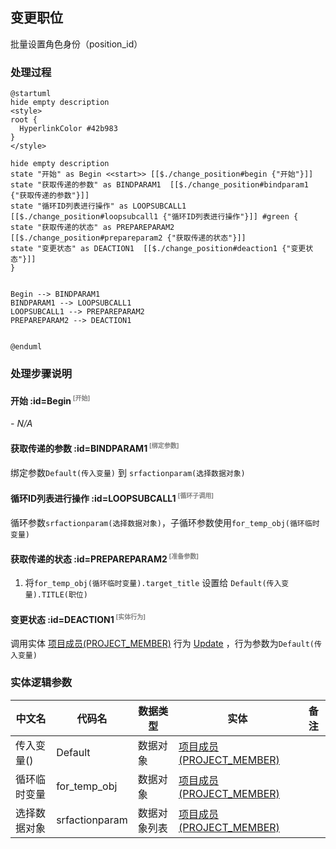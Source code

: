 ## 变更职位 <!-- {docsify-ignore-all} -->

   批量设置角色身份（position_id）

### 处理过程

```plantuml
@startuml
hide empty description
<style>
root {
  HyperlinkColor #42b983
}
</style>

hide empty description
state "开始" as Begin <<start>> [[$./change_position#begin {"开始"}]]
state "获取传递的参数" as BINDPARAM1  [[$./change_position#bindparam1 {"获取传递的参数"}]]
state "循环ID列表进行操作" as LOOPSUBCALL1  [[$./change_position#loopsubcall1 {"循环ID列表进行操作"}]] #green {
state "获取传递的状态" as PREPAREPARAM2  [[$./change_position#prepareparam2 {"获取传递的状态"}]]
state "变更状态" as DEACTION1  [[$./change_position#deaction1 {"变更状态"}]]
}


Begin --> BINDPARAM1
BINDPARAM1 --> LOOPSUBCALL1
LOOPSUBCALL1 --> PREPAREPARAM2
PREPAREPARAM2 --> DEACTION1


@enduml
```


### 处理步骤说明

#### 开始 :id=Begin<sup class="footnote-symbol"> <font color=gray size=1>[开始]</font></sup>



*- N/A*
#### 获取传递的参数 :id=BINDPARAM1<sup class="footnote-symbol"> <font color=gray size=1>[绑定参数]</font></sup>



绑定参数`Default(传入变量)` 到 `srfactionparam(选择数据对象)`
#### 循环ID列表进行操作 :id=LOOPSUBCALL1<sup class="footnote-symbol"> <font color=gray size=1>[循环子调用]</font></sup>



循环参数`srfactionparam(选择数据对象)`，子循环参数使用`for_temp_obj(循环临时变量)`
#### 获取传递的状态 :id=PREPAREPARAM2<sup class="footnote-symbol"> <font color=gray size=1>[准备参数]</font></sup>



1. 将`for_temp_obj(循环临时变量).target_title` 设置给  `Default(传入变量).TITLE(职位)`

#### 变更状态 :id=DEACTION1<sup class="footnote-symbol"> <font color=gray size=1>[实体行为]</font></sup>



调用实体 [项目成员(PROJECT_MEMBER)](module/ProjMgmt/project_member.md) 行为 [Update](module/ProjMgmt/project_member#行为) ，行为参数为`Default(传入变量)`



### 实体逻辑参数

|    中文名   |    代码名    |  数据类型    |  实体   |备注 |
| --------| --------| -------- | -------- | --------   |
|传入变量(<i class="fa fa-check"/></i>)|Default|数据对象|[项目成员(PROJECT_MEMBER)](module/ProjMgmt/project_member.md)||
|循环临时变量|for_temp_obj|数据对象|[项目成员(PROJECT_MEMBER)](module/ProjMgmt/project_member.md)||
|选择数据对象|srfactionparam|数据对象列表|[项目成员(PROJECT_MEMBER)](module/ProjMgmt/project_member.md)||
